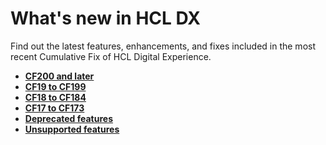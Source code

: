 # What's new in HCL DX

Find out the latest features, enhancements, and fixes included in the most recent Cumulative Fix of HCL Digital Experience.

- **[CF200 and later](cf20/newcf227.md)**
- **[CF19 to CF199](cf19/)**
- **[CF18 to CF184](cf18/)**
- **[CF17 to CF173](cf17/)**
- **[Deprecated features](deprecated_features.md)**
- **[Unsupported features](unsupported_features.md)**

